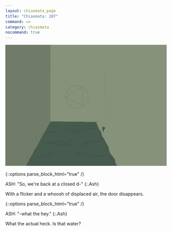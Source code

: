 ```yaml
---
layout: chiasmata_page
title: "Chiasmata: 287"
command: =>
category: chiasmata
nocommand: true
---
```


![287](/chiasmata/images/narrative/285.gif)

{::options parse_block_html="true" /}
<div class="dialogue">
ASH: "So, we're back at a closed d-" 
{:.Ash}
</div>

With a flicker and a whoosh of displaced air, the door disappears.

{::options parse_block_html="true" /}
<div class="dialogue">
ASH: "-what the hey." 
{:.Ash}
</div>

What the actual heck. Is that water?